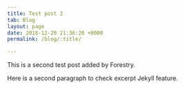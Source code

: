 ```yaml
---
title: Test post 2
tab: Blog
layout: page
date: 2018-12-20 21:36:20 +0000
permalink: /blog/:title/

---
```


This is a second test post added by Forestry.

Here is a second paragraph to check excerpt Jekyll feature.
